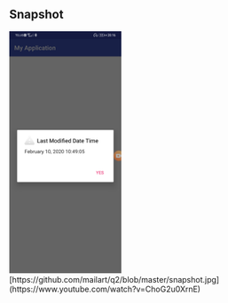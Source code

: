 	
## Snapshot

<img src="https://github.com/mailart/q2/blob/master/snapshot.jpg" width="40%">
[https://github.com/mailart/q2/blob/master/snapshot.jpg](https://www.youtube.com/watch?v=ChoG2u0XrnE)

